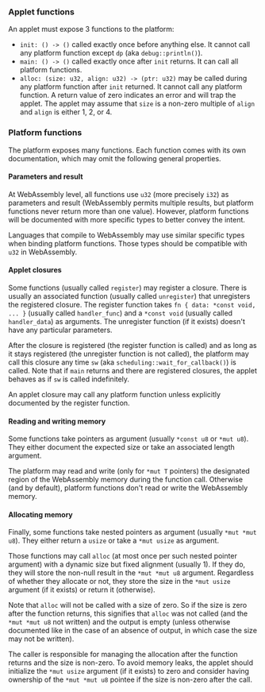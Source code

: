 ### Applet functions

An applet must expose 3 functions to the platform:

- `init: () -> ()` called exactly once before anything else. It cannot call any
  platform function except `dp` (aka `debug::println()`).
- `main: () -> ()` called exactly once after `init` returns. It can call all
  platform functions.
- `alloc: (size: u32, align: u32) -> (ptr: u32)` may be called during any
  platform function after `init` returned. It cannot call any platform function.
  A return value of zero indicates an error and will trap the applet. The applet
  may assume that `size` is a non-zero multiple of `align` and `align` is either
  1, 2, or 4.

### Platform functions

The platform exposes many functions. Each function comes with its own
documentation, which may omit the following general properties.

#### Parameters and result

At WebAssembly level, all functions use `u32` (more precisely `i32`) as
parameters and result (WebAssembly permits multiple results, but platform
functions never return more than one value). However, platform functions will be
documented with more specific types to better convey the intent.

Languages that compile to WebAssembly may use similar specific types when
binding platform functions. Those types should be compatible with `u32` in
WebAssembly.

#### Applet closures

Some functions (usually called `register`) may register a closure. There is
usually an associated function (usually called `unregister`) that unregisters
the registered closure. The register function takes `fn { data: *const void, ...
}` (usually called `handler_func`) and a `*const void` (usually called
`handler_data`) as arguments. The unregister function (if it exists) doesn't
have any particular parameters.

After the closure is registered (the register function is called) and as long as
it stays registered (the unregister function is not called), the platform may
call this closure any time `sw` (aka `scheduling::wait_for_callback()`) is
called. Note that if `main` returns and there are registered closures, the
applet behaves as if `sw` is called indefinitely.

An applet closure may call any platform function unless explicitly documented by
the register function.

#### Reading and writing memory

Some functions take pointers as argument (usually `*const u8` or `*mut u8`).
They either document the expected size or take an associated length argument.

The platform may read and write (only for `*mut T` pointers) the designated
region of the WebAssembly memory during the function call. Otherwise (and by
default), platform functions don't read or write the WebAssembly memory.

#### Allocating memory

Finally, some functions take nested pointers as argument (usually `*mut *mut
u8`). They either return a `usize` or take a `*mut usize` as argument.

Those functions may call `alloc` (at most once per such nested pointer argument)
with a dynamic size but fixed alignment (usually 1). If they do, they will store
the non-null result in the `*mut *mut u8` argument. Regardless of whether they
allocate or not, they store the size in the `*mut usize` argument (if it exists)
or return it (otherwise).

Note that `alloc` will not be called with a size of zero. So if the size is zero
after the function returns, this signifies that `alloc` was not called (and the
`*mut *mut u8` not written) and the output is empty (unless otherwise documented
like in the case of an absence of output, in which case the size may not be
written).

The caller is responsible for managing the allocation after the function returns
and the size is non-zero. To avoid memory leaks, the applet should initialize
the `*mut usize` argument (if it exists) to zero and consider having ownership
of the `*mut *mut u8` pointee if the size is non-zero after the call.
